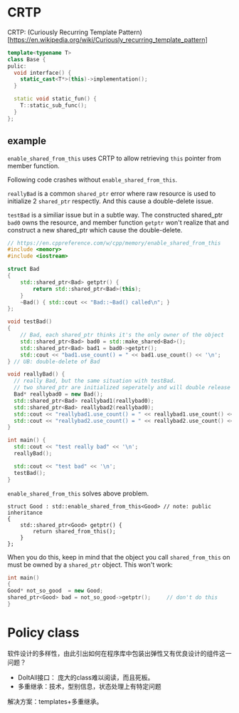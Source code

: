 # CRTP

CRTP: (Curiously Recurring Template Pattern)[https://en.wikipedia.org/wiki/Curiously_recurring_template_pattern]

```cpp
template<typename T>
class Base {
pulic:
  void interface() {
    static_cast<T*>(this)->implementation();
  }

  static void static_fun() {
    T::static_sub_func();
  }
};
```


## example

`enable_shared_from_this` uses CRTP to allow retrieving `this` pointer from member function.

Following code crashes without `enable_shared_from_this`.

`reallyBad` is a common `shared_ptr` error where raw resource is used to initialize 2 `shared_ptr` respectly. And this cause a double-delete issue.

`testBad` is a similiar issue but in a subtle way. The constructed shared\_ptr `bad0` owns the resource, and member function `getptr` won't realize that and
construct a new shared\_ptr which cause the double-delete.

```cpp
// https://en.cppreference.com/w/cpp/memory/enable_shared_from_this
#include <memory>
#include <iostream>

struct Bad
{
    std::shared_ptr<Bad> getptr() {
        return std::shared_ptr<Bad>(this);
    }
    ~Bad() { std::cout << "Bad::~Bad() called\n"; }
};

void testBad()
{
    // Bad, each shared_ptr thinks it's the only owner of the object
    std::shared_ptr<Bad> bad0 = std::make_shared<Bad>();
    std::shared_ptr<Bad> bad1 = bad0->getptr();
    std::cout << "bad1.use_count() = " << bad1.use_count() << '\n';
} // UB: double-delete of Bad

void reallyBad() {
  // really Bad, but the same situation with testBad.
  // two shared_ptr are initialized seperately and will double release the resource.
  Bad* reallybad0 = new Bad();
  std::shared_ptr<Bad> reallybad1(reallybad0);
  std::shared_ptr<Bad> reallybad2(reallybad0);
  std::cout << "reallybad1.use_count() = " << reallybad1.use_count() << '\n';
  std::cout << "reallybad2.use_count() = " << reallybad2.use_count() << '\n';
}

int main() {
  std::cout << "test really bad" << '\n';
  reallyBad();

  std::cout << "test bad" << '\n';
  testBad();
}
```

`enable_shared_from_this` solves above problem.
```
struct Good : std::enable_shared_from_this<Good> // note: public inheritance
{
    std::shared_ptr<Good> getptr() {
        return shared_from_this();
    }
};
```

When you do this, keep in mind that the object you call `shared_from_this` on must be owned by a `shared_ptr` object. This won't work:

```cpp
int main()
{
Good* not_so_good  = new Good;
shared_ptr<Good> bad = not_so_good->getptr();     // don't do this
}
```


# Policy class

软件设计的多样性，由此引出如何在程序库中包装出弹性又有优良设计的组件这一问题？
- DoItAll接口： 庞大的class难以阅读，而且死板。
- 多重继承：技术，型别信息，状态处理上有特定问题

解决方案：templates+多重继承。
